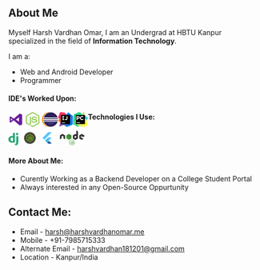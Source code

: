## About Me
Myself Harsh Vardhan Omar,
I am an Undergrad at HBTU Kanpur specialized in the field of **Information Technology**.

I am a:
- Web and Android Developer
- Programmer

#### IDE's Worked Upon:

<img align="left" src="./images/logos/visual-studio.svg" height=30px >   
<img align="left" src="images/logos/nodejs.svg"height=30px style="margin:0 5px">
<img align="left" src="./images/eclipse.png" height=30px>
<img align="left" src="./images/intellij.png" height=30px>
<img align="left" src="./images/pycharm.jpg" height=30px>

#### Technologies I Use:

<!-- <img src="./images/react.png" height=30px/> -->
<img src="./images/django.png" height=25px>
&nbsp<img src="./images/js.png" height=30px>
&nbsp<img src="./images/flutter.png" height=30px>
&nbsp<img src="./images/nodejs.png" height=30px>

#### More About Me:
- Curently Working as a Backend Developer on a College Student Portal
- Always interested in any Open-Source Oppurtunity

## Contact Me:


- Email - harsh@harshvardhanomar.me
- Mobile - +91-7985715333
- Alternate Email - harshvardhan181201@gmail.com
- Location - Kanpur/India

